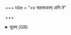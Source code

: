 +++
title = "०४ सहस्रधारम् अभि ते"

+++
<details><summary>मूलम् (GR)</summary>

सहस्रधारम् अभि ते सम् अस्वरन्  
दिवो नाके मधुजिह्वा असश्चतः ।  
तस्य स्पशो न नि मिषन्ति भूर्णयः  
पदेपदे पाशिनः सन्तु सेतवे ॥
</details>